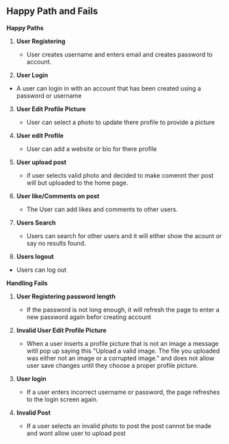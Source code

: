 ## Happy Path and Fails

**Happy Paths**

1. **User Registering**

   - User creates username and enters email and creates password to account.

2.  **User Login**
   
   - A user can login in with an account that has been created using a password or username

3. **User Edit Profile Picture**

    - User can select a photo to update there profile to provide a picture
   
5. **User edit Profile**

    - User can add a website or bio for there profile
     
7. **User upload post**

   - if user selects valid photo and decided to make comennt ther post will but uploaded to the home page.

8. **User like/Comments on post**

   - The User can add likes and comments to other users.

9. **Users Search**
   - Users can search for other users and it will either show the acount or say no results found.

10. **Users logout**

  - Users can log out
   
**Handling Fails**

1. **User Registering password length**
   - If the password is not long enough, it will refresh the page to enter a new password again befor creating account

2. **Invalid User Edit Profile Picture**
   - When a user inserts a profile picture that is not an image a message witll pop up saying this "Upload a valid image. The file you uploaded was either not an image or a corrupted image." and does not allow user save changes until they choose a proper profile picture.

3. **User login**
   - If a user enters incorrect username or password, the page refreshes to the login screen again.
     
4. **Invalid Post**
   - If a user selects an invalid photo to post the post cannot be made and wont allow user to upload post


   
